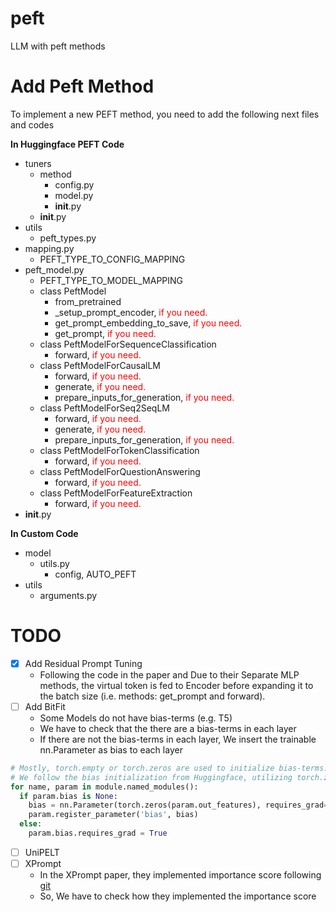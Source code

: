 # peft
LLM with peft methods

# Add Peft Method

To implement a new PEFT method, you need to add the following next files and codes

**In Huggingface PEFT Code**

- tuners
  - method
    - config.py
    - model.py
    - __init__.py
  - __init__.py
- utils
  - peft_types.py
- mapping.py
  - PEFT_TYPE_TO_CONFIG_MAPPING
- peft_model.py
  - PEFT_TYPE_TO_MODEL_MAPPING
  - class PeftModel
    - from_pretrained
    - _setup_prompt_encoder, <span style="color: red;">if you need.</span>
    - get_prompt_embedding_to_save, <span style="color: red;">if you need.</span>
    - get_prompt, <span style="color: red;">if you need.</span>
  - class PeftModelForSequenceClassification
    - forward, <span style="color: red;">if you need.</span>
  - class PeftModelForCausalLM
    - forward, <span style="color: red;">if you need.</span>
    - generate, <span style="color: red;">if you need.</span>
    - prepare_inputs_for_generation, <span style="color: red;">if you need.</span>
  - class PeftModelForSeq2SeqLM
    - forward, <span style="color: red;">if you need.</span>
    - generate, <span style="color: red;">if you need.</span>
    - prepare_inputs_for_generation, <span style="color: red;">if you need.</span>
  - class PeftModelForTokenClassification
    - forward, <span style="color: red;">if you need.</span>
  - class PeftModelForQuestionAnswering
    - forward, <span style="color: red;">if you need.</span>
  - class PeftModelForFeatureExtraction
    - forward, <span style="color: red;">if you need.</span>
- __init__.py

**In Custom Code**

- model
  - utils.py
    - config, AUTO_PEFT
- utils
  - arguments.py

# TODO

- [x] Add Residual Prompt Tuning
  - Following the code in the paper and Due to their Separate MLP methods, the virtual token is fed to Encoder before expanding it to the batch size (i.e. methods: get_prompt and forward).
- [ ] Add BitFit
  - Some Models do not have bias-terms (e.g. T5)
  - We have to check that the there are a bias-terms in each layer
  - If there are not the bias-terms in each layer, We insert the trainable nn.Parameter as bias to each layer

```python
# Mostly, torch.empty or torch.zeros are used to initialize bias-terms.
# We follow the bias initialization from Huggingface, utilizing torch.zeros
for name, param in module.named_modules():
  if param.bias is None:
    bias = nn.Parameter(torch.zeros(param.out_features), requires_grad=True)
    param.register_parameter('bias', bias)
  else:
    param.bias.requires_grad = True
```

- [ ] UniPELT
- [ ] XPrompt
  - In the XPrompt paper, they implemented importance score following [git](https://github.com/pmichel31415/fairseq)
  - So, We have to check how they implemented the importance score

```python

```